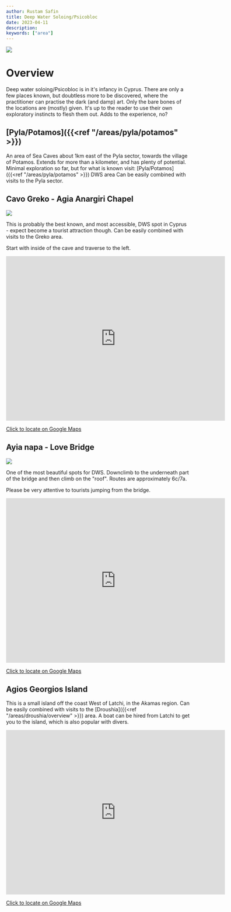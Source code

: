 ```yaml
---
author: Rustam Safin
title: Deep Water Soloing/Psicobloc
date: 2023-04-11
description:
keywords: ["area"]
---
```


![](/dws_map.png)

# Overview

Deep water soloing/Psicobloc is in it's infancy in Cyprus. There are only a few places known, but doubtless more to be discovered, where the practitioner can practise the dark (and damp) art. Only the bare bones of the locations are (mostly) given. It's up to the reader to use their own exploratory instincts to flesh them out. Adds to the experience, no?

## [Pyla/Potamos]({{<ref "/areas/pyla/potamos" >}})

An area of Sea Caves about 1km east of the Pyla sector, towards the village of Potamos. Extends for more than a kilometer, and has plenty of potential. Minimal exploration so far, but for what is known visit: [Pyla/Potamos]({{<ref "/areas/pyla/potamos" >}}) DWS area Can be easily combined with visits to the Pyla sector.

## Cavo Greko - Agia Anargiri Chapel

![](/cavo-greko/chapel.jpg)

This is probably the best known, and most accessible, DWS spot in Cyprus - expect become a tourist attraction though. Can be easily combined with visits to the Greko area. 

Start with inside of the cave and traverse to the left.

<iframe src="https://www.google.com/maps/embed?pb=!1m17!1m12!1m3!1d5559.398695807585!2d34.0742813152395!3d34.975829980364715!2m3!1f0!2f0!3f0!3m2!1i1024!2i768!4f13.1!3m2!1m1!2zMzTCsDU4JzMzLjAiTiAzNMKwMDQnMzUuMyJF!5e1!3m2!1sen!2s!4v1681230962504!5m2!1sen!2s" width="600" height="450" style="border:0;" allowfullscreen="" loading="lazy" referrerpolicy="no-referrer-when-downgrade"></iframe>

[Click to locate on Google Maps](https://goo.gl/maps/D1o2sjCoNYfX5JB97)

## Ayia napa - Love Bridge

![](/cavo-greko/bridge_routes.jpg)

One of the most beautiful spots for DWS. Downclimb to the underneath part of the bridge and then climb on the "roof". Routes are approximately 6c/7a.

Please be very attentive to tourists jumping from the bridge.

<iframe src="https://www.google.com/maps/embed?pb=!1m16!1m12!1m3!1d1424.9751481845287!2d34.015868538944034!3d34.98291116645107!2m3!1f0!2f0!3f0!3m2!1i1024!2i768!4f13.1!2m1!1slove%20bridge%20cyprus!5e1!3m2!1sen!2s!4v1686470771653!5m2!1sen!2s" width="600" height="450" style="border:0;" allowfullscreen="" loading="lazy" referrerpolicy="no-referrer-when-downgrade"></iframe>

[Click to locate on Google Maps](https://goo.gl/maps/1uAyraxwWzMo2V8G9)

## Agios Georgios Island

This is a small island off the coast West of Latchi, in the Akamas region. Can be easily combined with visits to the [Droushia]({{<ref "/areas/droushia/overview" >}}) area. A boat can be hired from Latchi to get you to the island, which is also popular with divers.

<iframe src="https://www.google.com/maps/embed?pb=!1m17!1m12!1m3!1d5552.673340024007!2d32.33200231524226!3d35.07478498034013!2m3!1f0!2f0!3f0!3m2!1i1024!2i768!4f13.1!3m2!1m1!2zMzXCsDA0JzI5LjIiTiAzMsKwMjAnMDMuMSJF!5e1!3m2!1sen!2s!4v1681231099915!5m2!1sen!2s" width="600" height="450" style="border:0;" allowfullscreen="" loading="lazy" referrerpolicy="no-referrer-when-downgrade"></iframe>

[Click to locate on Google Maps](https://goo.gl/maps/eVFCokP5RsS9eoQs7)
